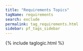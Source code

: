 ```yaml
---
title: "Requirements Topics"
tagName: requirements
search: exclude
permalink: tag_requirements.html
sidebar: pf_tags_sidebar
---
```

{% include taglogic.html %}